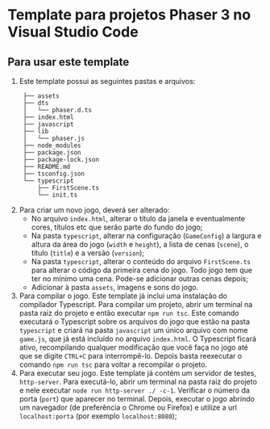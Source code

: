 # Template para projetos Phaser 3 no Visual Studio Code

## Para usar este template
1. Este template possui as seguintes pastas e arquivos:
   ```
    ├── assets
    ├── dts
    │   └── phaser.d.ts
    ├── index.html
    ├── javascript
    ├── lib
    │   └── phaser.js
    ├── node_modules
    ├── package.json
    ├── package-lock.json
    ├── README.md
    ├── tsconfig.json
    └── typescript
        ├── FirstScene.ts
        └── init.ts    
   ```
2. Para criar um novo jogo, deverá ser alterado:
   * No arquivo `index.html`, alterar o título da janela e eventualmente cores, títulos etc que serão parte do fundo do jogo;
   * Na pasta `typescript`, alterar na configuração (`GameConfig`) a largura e altura da área do jogo (`width` e `height`), a lista de cenas (`scene`), o título (`title`) e a versão (`version`); 
   * Na pasta `typescript`, alterar o conteúdo do arquivo `FirstScene.ts` para alterar o código da primeira cena do jogo. Todo jogo tem que ter no mínimo uma cena. Pode-se adicionar outras cenas depois;
   * Adicionar à pasta `assets`, imagens e sons do jogo.
3. Para compilar o jogo. Este template já inclui uma instalação do compilador Typescript. Para compilar um projeto, abrir um terminal na pasta raiz do projeto e então executar `npm run tsc`. Este comando executará o Typescript sobre os arquivos do jogo que estão na pasta `typescript` e criará na pasta `javascript` um único arquivo com nome `game.js`, que já está incluído no arquivo `index.html`. O Typescript ficará ativo, recompilando qualquer modificação que você faça no jogo até que se digite `CTRL+C` para interrompê-lo. Depois basta reexecutar o comando `npm run tsc` para voltar a recompilar o projeto.
4. Para executar seu jogo. Este template já contém um servidor de testes, `http-server`. Para executá-lo, abrir um terminal na pasta raiz do projeto e nele executar `node run http-server ./ -c-1`. Verificar o número da porta (`port`) que aparecer no terminal. Depois, executar o jogo abrindo um navegador (de preferência o Chrome ou Firefox) e utilize a url `localhost:porta` (por exemplo `localhost:8080`);
